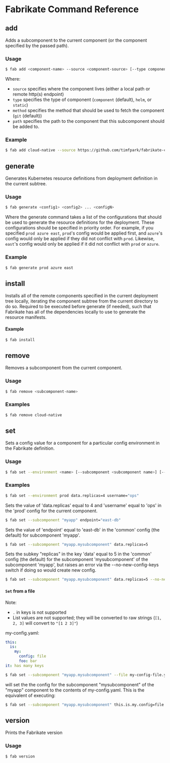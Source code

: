 # Fabrikate Command Reference

## add

Adds a subcomponent to the current component (or the component specified by the
passed path).

### Usage

```sh
$ fab add <component-name> --source <component-source> [--type component] [--method git] [--path .]
```

Where:

- `source` specifies where the component lives (either a local path or remote
  http(s) endpoint)
- `type` specifies the type of component (`component` (default), `helm`, or
  `static`)
- `method` specifies the method that should be used to fetch the component
  (`git` (default))
- `path` specifies the path to the component that this subcomponent should be
  added to.

### Example

```sh
$ fab add cloud-native --source https://github.com/timfpark/fabrikate-cloud-native
```

## generate

Generates Kubernetes resource definitions from deployment definition in the
current subtree.

### Usage

```sh
$ fab generate <config1> <config2> ... <configN>
```

Where the generate command takes a list of the configurations that should be
used to generate the resource definitions for the deployment. These
configurations should be specified in priority order. For example, if you
specified `prod azure east`, `prod`'s config would be applied first, and
`azure`'s config would only be applied if they did not conflict with `prod`.
Likewise, `east`'s config would only be applied if it did not conflict with
`prod` or `azure`.

### Example

```sh
$ fab generate prod azure east
```

## install

Installs all of the remote components specified in the current deployment tree
locally, iterating the component subtree from the current directory to do so.
Required to be executed before generate (if needed), such that Fabrikate has all
of the dependencies locally to use to generate the resource manifests.

#### Example

```sh
$ fab install
```

## remove

Removes a subcomponent from the current component.

### Usage

```sh
$ fab remove <subcomponent-name>
```

### Examples

```sh
$ fab remove cloud-native
```

## set

Sets a config value for a component for a particular config environment in the
Fabrikate definition.

### Usage

```sh
$ fab set --environment <name> [--subcomponent <subcomponent name>] [--file <input yaml file>] keyPath1=value1 keyPath2=value2 ... keyPathN=valueN
```

### Examples

```sh
$ fab set --environment prod data.replicas=4 username="ops"
```

Sets the value of 'data.replicas' equal to 4 and 'username' equal to 'ops' in
the 'prod' config for the current component.

```sh
$ fab set --subcomponent "myapp" endpoint="east-db"
```

Sets the value of 'endpoint' equal to 'east-db' in the 'common' config (the
default) for subcomponent 'myapp'.

```sh
$ fab set --subcomponent "myapp.mysubcomponent" data.replicas=5
```

Sets the subkey "replicas" in the key 'data' equal to 5 in the 'common' config
(the default) for the subcomponent 'mysubcomponent' of the subcomponent 'myapp',
but raises an error via the --no-new-config-keys switch if doing so would create
new config.

```sh
$ fab set --subcomponent "myapp.mysubcomponent" data.replicas=5 --no-new-config-keys
```

#### `Set` from a file

Note:

- `.` in keys is not supported
- List values are not supported; they will be converted to raw strings
  (`[1, 2, 3]` will convert to `"[1 2 3]"`)

my-config.yaml:

```yaml
this:
  is:
    my:
      config: file
      foo: bar
it: has many keys
```

```sh
$ fab set --subcomponent "myapp.mysubcomponent" --file my-config-file.yaml
```

will set the the config for the subcomponent "mysubcomponent" of the "myapp"
component to the contents of my-config.yaml. This is the equivalent of
executing:

```sh
$ fab set --subcomponent "myapp.mysubcomponent" this.is.my.config=file this.is.my.foo=bar it="has many keys"
```

## version

Prints the Fabrikate version

### Usage

```sh
$ fab version
```

